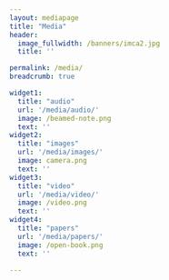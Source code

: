 ```yaml
---
layout: mediapage
title: "Media"
header:
  image_fullwidth: /banners/imca2.jpg
  title: ''

permalink: /media/
breadcrumb: true

widget1:
  title: "audio"
  url: '/media/audio/'
  image: /beamed-note.png
  text: ''
widget2:
  title: "images"
  url: '/media/images/'
  image: camera.png
  text: ''
widget3:
  title: "video"
  url: '/media/video/'
  image: /video.png
  text: ''
widget4:
  title: "papers"
  url: '/media/papers/'
  image: /open-book.png
  text: ''

---
```

